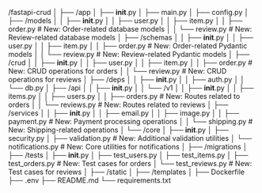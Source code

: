 /fastapi-crud
│
├── /app
│   ├── __init__.py
│   ├── main.py
│   ├── config.py
│   ├── /models
│   │   ├── __init__.py
│   │   ├── user.py
│   │   ├── item.py
│   │   ├── order.py       # New: Order-related database models
│   │   └── review.py      # New: Review-related database models
│   ├── /schemas
│   │   ├── __init__.py
│   │   ├── user.py
│   │   ├── item.py
│   │   ├── order.py       # New: Order-related Pydantic models
│   │   └── review.py      # New: Review-related Pydantic models
│   ├── /crud
│   │   ├── __init__.py
│   │   ├── user.py
│   │   ├── item.py
│   │   ├── order.py       # New: CRUD operations for orders
│   │   └── review.py      # New: CRUD operations for reviews
│   ├── /deps
│   │   ├── __init__.py
│   │   ├── auth.py
│   │   └── db.py
│   ├── /api
│   │   ├── __init__.py
│   │   └── /v1
│   │       ├── __init__.py
│   │       ├── items.py
│   │       ├── users.py
│   │       ├── orders.py  # New: Routes related to orders
│   │       └── reviews.py # New: Routes related to reviews
│   ├── /services
│   │   ├── __init__.py
│   │   ├── email.py
│   │   ├── image.py
│   │   ├── payment.py     # New: Payment processing operations
│   │   └── shipping.py    # New: Shipping-related operations
│   └── /core
│       ├── __init__.py
│       ├── security.py
│       ├── validation.py  # New: Additional validation utilities
│       └── notifications.py # New: Core utilities for notifications
│
├── /migrations
│
├── /tests
│   ├── __init__.py
│   ├── test_users.py
│   ├── test_items.py
│   ├── test_orders.py    # New: Test cases for orders
│   └── test_reviews.py   # New: Test cases for reviews
│
├── /static
│
├── /templates
│
├── Dockerfile
├── .env
├── README.md
└── requirements.txt

